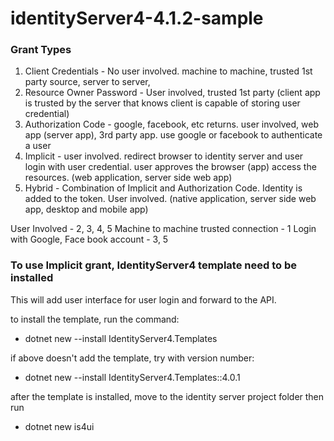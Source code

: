 # identityServer4-4.1.2-sample

### Grant Types
1. Client Credentials - No user involved. machine to machine, trusted 1st party source, server to server, 
2. Resource Owner Password - User involved, trusted 1st party (client app is trusted by the server that knows client is capable of storing user credential)
3. Authorization Code - google, facebook, etc returns. user involved, web app (server app), 3rd party app. use google or facebook to authenticate a user
4. Implicit - user involved. redirect browser to identity server and user login with user credential. user approves the browser (app) access the resources. (web application, server side web app)
5. Hybrid - Combination of Implicit and Authorization Code. Identity is added to the token.  User involved. (native application, server side web app, desktop and mobile app)


User Involved - 2, 3, 4, 5
Machine to machine trusted connection - 1
Login with Google, Face book account - 3, 5

### To use Implicit grant, IdentityServer4 template need to be installed
This will add user interface for user login and forward to the API.

to install the template, run the command:
-   dotnet new --install IdentityServer4.Templates
   
if above doesn't add the template, try with version number:

-  dotnet new --install IdentityServer4.Templates::4.0.1

after the template is installed, move to the identity server project folder then run

- dotnet new is4ui

